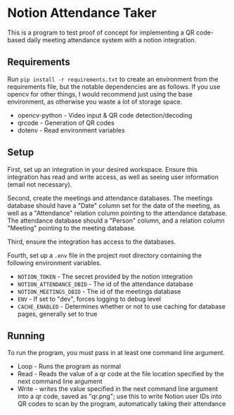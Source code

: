# Notion Attendance Taker
This is a program to test proof of concept for implementing a QR code-based daily meeting attendance system with a notion integration.

## Requirements
Run `pip install -r requirements.txt` to create an environment from the requirements file, but the notable dependencies are as follows. If you use opencv for other things, I would recommend just using the base environment, as otherwise you waste a lot of storage space.
- opencv-python - Video input & QR code detection/decoding
- qrcode - Generation of QR codes
- dotenv - Read environment variables

## Setup
First, set up an integration in your desired workspace. Ensure this integration has read and write access, as well as seeing user information (email not necessary).

Second, create the meetings and attendance databases. The meetings database should have a "Date" column set for the date of the meeting, as well as a "Attendance" relation column pointing to the attendance database. The attendance database should a "Person" column, and a relation column "Meeting" pointing to the meeting database.

Third, ensure the integration has access to the databases.

Fourth, set up a `.env` file in the project root directory containing the following environment variables.
- `NOTION_TOKEN` - The secret provided by the notion integration
- `NOTION_ATTENDANCE_DBID` - The id of the attendance database
- `NOTION_MEETINGS_DBID` - The id of the meetings database
- `ENV` - If set to "dev", forces logging to debug level
- `CACHE_ENABLED` - Determines whether or not to use caching for database pages, generally set to true

## Running
To run the program, you must pass in at least one command line argument.
- Loop - Runs the program as normal
- Read - Reads the value of a qr code at the file location specified by the next command line argument
- Write - writes the value specified in the next command line argument into a qr code, saved as "qr.png"; use this to write Notion user IDs into QR codes to scan by the program, automatically taking their attendance